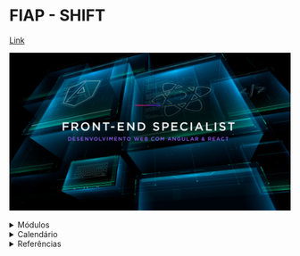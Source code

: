 # FIAP - SHIFT

[Link](https://www.fiap.com.br/shift/curso/tecnologia/front-end-specialist-desenvolvimento-web-com-angular-e-react)

![Front-end Specialist](https://github.com/marcelobarbieri/fiap_frontendspecialist/blob/main/assets/frontendspecialist.png)

<details><summary>Módulos</summary>
<p>
  
- [JavaScript: Lógica de Programação (Primeiros Passos)](./logica-de-programacao/README.md)

- Prototipação: UX, UI, FIGMA & SEO

- [Front: Programação (HTML, CSS, SASS & Bootstrap)](./front-html/README.md)

- Advanced Frameworks: React

- Advanced Frameworks: Angular

</p>
</details>

<details><summary>Calendário</summary>
[]26/01/2022
[]27/01/2022
[]31/01/2022
[]02/02/2022
[]03/02/2022
[]07/02/2022
[]09/02/2022
[]10/02/2022
[]14/02/2022
[]16/02/2022
[]17/02/2022
[]21/02/2022
[]23/02/2022
[]24/02/2022
[]03/03/2022
[]07/03/2022
[]09/03/2022
[]10/03/2022
[]14/03/2022
[]16/03/2022
[]21/03/2022
[]23/03/2022
[]28/03/2022
[]30/03/2022
[]04/04/2022
[]06/04/2022
[]07/04/2022
[]11/04/2022
[]13/04/2022
[]14/04/2022
[]18/04/2022
[]20/04/2022
[]25/04/2022
[]27/04/2022
[]28/04/2022
[]02/05/2022
[]04/05/2022
[]05/05/2022
[]09/05/2022
[]11/05/2022
</details>

<details><summary>Referências</summary>
<p>
  
- [MDN Web Docs](https://developer.mozilla.org/pt-BR/docs/Web/JavaScript)
  
- [W3Schools](https://www.w3schools.com/js/default.asp)

</p>
</details>
